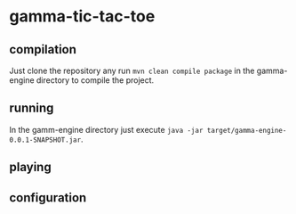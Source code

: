 # gamma-tic-tac-toe

## compilation

Just clone the repository any run `mvn clean compile package` in the gamma-engine directory to compile the project.

## running

In the gamm-engine directory just execute `java -jar target/gamma-engine-0.0.1-SNAPSHOT.jar`.

## playing

## configuration

